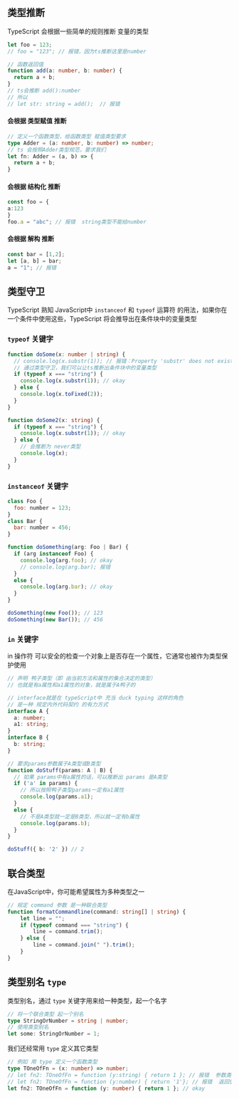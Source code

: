 ## 类型推断

TypeScript 会根据一些简单的规则推断 变量的类型

```ts
let foo = 123;
// foo = "123"; // 报错，因为ts推断这里是number

// 函数返回值
function add(a: number, b: number) {
  return a + b;
}
// ts会推断 add():number
// 所以
// let str: string = add();  // 报错
```

#### 会根据 类型赋值 推断

```ts
// 定义一个函数类型，给函数类型 赋值类型要求
type Adder = (a: number, b: number) => number;
// ts 会按照Adder类型规范，要求我们
let fn: Adder = (a, b) => {
  return a + b;
}
```

#### 会根据 结构化 推断

```ts
const foo = {
a:123
}
foo.a = "abc"; // 报错  string类型不能给number
```

#### 会根据 解构 推断

```ts
const bar = [1,2];
let [a, b] = bar;
a = "1"; // 报错
```





## 类型守卫

TypeScript 熟知 JavaScript中 `instanceof` 和 `typeof` 运算符 的用法，如果你在一个条件中使用这些，TypeScript 将会推导出在条件块中的变量类型

### `typeof` 关键字

```ts
function doSome(x: number | string) {
  // console.log(x.substr(1)); // 报错：Property 'substr' does not exist on type 'number'.
  // 通过类型守卫，我们可以让ts推断出条件块中的变量类型
  if (typeof x === "string") {
    console.log(x.substr(1)); // okay
  } else {
    console.log(x.toFixed(2));
  }
}

function doSome2(x: string) {
  if (typeof x === "string") {
    console.log(x.substr(1)); // okay
  } else {
    // 会推断为 never类型
    console.log(x);
  }
}
```

### `instanceof` 关键字

```js
class Foo {
  foo: number = 123;
}
class Bar {
  bar: number = 456;
}

function doSomething(arg: Foo | Bar) {
  if (arg instanceof Foo) {
    console.log(arg.foo); // okay
    // console.log(arg.bar); 报错
  }
  else {
    console.log(arg.bar); // okay
  }
}

doSomething(new Foo()); // 123
doSomething(new Bar()); // 456
```

### `in` 关键字

in 操作符 可以安全的检查一个对象上是否存在一个属性，它通常也被作为类型保护使用

```ts
// 声明 鸭子类型（即 由当前方法和属性的集合决定的类型）
// 也就是有a属性和a1属性的对象，就是属于A鸭子的

// interface就是在 typeScript中 充当 duck typing 这样的角色
// 是一种 规定内外代码契约 的有力方式
interface A {
  a: number;
  a1: string;
}
interface B {
  b: string;
}

// 要求params参数属于A类型或B类型
function doStuff(params: A | B) {
  // 如果 params中有a属性的话，可以推断出 params 是A类型
  if ('a' in params) {
    // 所以按照鸭子类型params一定有a1属性
    console.log(params.a1);
  }
  else {
    // 不是A类型就一定是B类型，所以就一定有b属性
    console.log(params.b);
  }
}

doStuff({ b: '2' }) // 2
```



## 联合类型

在JavaScript中，你可能希望属性为多种类型之一

```ts
// 规定 command 参数 是一种联合类型
function formatCommandline(command: string[] | string) {
    let line = "";
    if (typeof command === "string") {
        line = command.trim();
    } else {
        line = command.join(" ").trim();
    }
}
```



## 类型别名 `type` 

类型别名，通过 `type` 关键字用来给一种类型，起一个名字

```ts
// 将一个联合类型 起一个别名
type StringOrNumber = string | number;
// 使用类型别名
let some: StringOrNumber = 1;
```

我们还经常用 `type` 定义其它类型

```ts
// 例如 用 type 定义一个函数类型
type TOneOfFn = (x: number) => number;
// let fn2: TOneOfFn = function (y:string) { return 1 }; // 报错  参数类型不符合
// let fn2: TOneOfFn = function (y:number) { return '1'}; // 报错  返回值类型不符合
let fn2: TOneOfFn = function (y: number) { return 1 }; // okay
```

